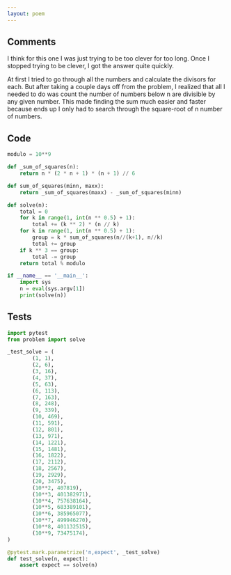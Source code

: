 ```yaml
---
layout: poem
---
```


## Comments

I think for this one I was just trying to be too clever for too long.  Once I
stopped trying to be clever, I got the answer quite quickly.

At first I tried to go through all the numbers and calculate the divisors for
each.  But after taking a couple days off from the problem, I realized that all
I needed to do was count the number of numbers below n are divisible by any
given number.  This made finding the sum much easier and faster because ends up
I only had to search through the square-root of n number of numbers.

## Code

```python
modulo = 10**9

def _sum_of_squares(n):
    return n * (2 * n + 1) * (n + 1) // 6

def sum_of_squares(minn, maxx):
    return _sum_of_squares(maxx) - _sum_of_squares(minn)

def solve(n):
    total = 0
    for k in range(1, int(n ** 0.5) + 1):
        total += (k ** 2) * (n // k)
    for k in range(1, int(n ** 0.5) + 1):
        group = k * sum_of_squares(n//(k+1), n//k)
        total += group
    if k ** 3 == group:
        total -= group
    return total % modulo

if __name__ == '__main__':
    import sys
    n = eval(sys.argv[1])
    print(solve(n))
```

## Tests

```python
import pytest
from problem import solve

_test_solve = (
        (1, 1),
        (2, 6),
        (3, 16),
        (4, 37),
        (5, 63),
        (6, 113),
        (7, 163),
        (8, 248),
        (9, 339),
        (10, 469),
        (11, 591),
        (12, 801),
        (13, 971),
        (14, 1221),
        (15, 1481),
        (16, 1822),
        (17, 2112),
        (18, 2567),
        (19, 2929),
        (20, 3475),
        (10**2, 407819),
        (10**3, 401382971),
        (10**4, 757638164),
        (10**5, 683389101),
        (10**6, 385965077),
        (10**7, 499946270),
        (10**8, 401132515),
        (10**9, 73475174),
)

@pytest.mark.parametrize('n,expect', _test_solve)
def test_solve(n, expect):
    assert expect == solve(n)
```

